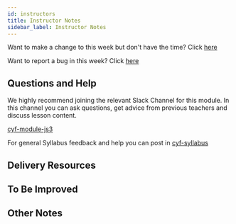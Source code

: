 ```yaml
---
id: instructors
title: Instructor Notes
sidebar_label: Instructor Notes
---
```


Want to make a change to this week but don't have the time? Click [here](https://github.com/CodeYourFuture/syllabus/issues/new?assignees=&labels=enhancement&template=change-request.md&title=)

Want to report a bug in this week? Click [here](https://github.com/CodeYourFuture/syllabus/issues/new?assignees=&labels=bug&template=bug-report.md&title=)

## Questions and Help

We highly recommend joining the relevant Slack Channel for this module. In this channel you can ask questions, get advice from previous teachers and discuss lesson content.

[cyf-module-js3](https://codeyourfuture.slack.com/archives/C7SLBMSJE)

For general Syllabus feedback and help you can post in [cyf-syllabus](https://codeyourfuture.slack.com/archives/C012UUW69S8)

## Delivery Resources

## To Be Improved

## Other Notes
